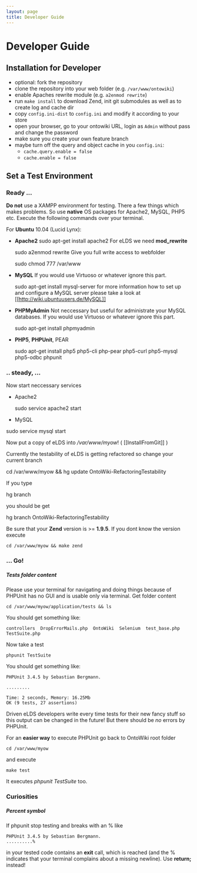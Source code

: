 ```yaml
---
layout: page
title: Developer Guide
---
```


# Developer Guide

## Installation for Developer

* optional: fork the repository
* clone the repository into your web folder (e.g. `/var/www/ontowiki`)
* enable Apaches rewrite  module (e.g. `a2enmod rewrite`)
* run `make install` to download Zend, init git submodules as well as to create log and cache dir
* copy `config.ini-dist` to `config.ini` and modify it according to your store
* open your browser, go to your ontowiki URL, login as `Admin` without pass and change the password
* make sure you create your own feature branch
* maybe turn off the query and object cache in you `config.ini`:
  * `cache.query.enable = false`
  * `cache.enable = false`

## Set a Test Environment

###  Ready ... 

**Do not** use a XAMPP environment for testing. There a few things which makes problems. So use **native** OS packages for Apache2, MySQL, PHP5 etc. Execute the following commands over your terminal. 

For **Ubuntu** 10.04 (Lucid Lynx):

  * **Apache2**
    sudo apt-get install apache2 
  For eLDS we need **mod_rewrite**

    sudo a2enmod rewrite
  Give you full write access to webfolder

    sudo chmod 777 /var/www

  * **MySQL**
  If you would use Virtuoso or whatever ignore this part. 

    sudo apt-get install mysql-server
  for more information how to set up and configure a MySQL server please take a look at [[http://wiki.ubuntuusers.de/MySQL]]

  * **PHPMyAdmin**
  Not neccessary but useful for administrate your MySQL databases. If you would use Virtuoso or whatever ignore this part.

    sudo apt-get install phpmyadmin
  * **PHP5**, **PHPUnit**, PEAR

    sudo apt-get install php5 php5-cli php-pear php5-curl php5-mysql php5-odbc phpunit


###  .. steady, ... 

Now start neccessary services

  * Apache2

    sudo service apache2 start

  * MySQL

   sudo service mysql start

Now put a copy of eLDS into */var/www/myow*! ( [[InstallFromGit]] )

Currently the testability of eLDS is getting refactored so change your current branch 


   cd /var/www/myow && hg update OntoWiki-RefactoringTestability

If you type 


   hg branch

you should be get


   hg branch 
   OntoWiki-RefactoringTestability

Be sure that your **Zend** version is >= **1.9.5**. If you dont know the version execute


    cd /var/www/myow && make zend

###  ... **Go!** 

#####  Tests folder content 

Please use your terminal for navigating and doing things because of PHPUnit has no GUI and is usable only via terminal. Get folder content


    cd /var/www/myow/application/tests && ls

You should get something like:

    controllers  DropErrorMails.php  OntoWiki  Selenium  test_base.php  TestSuite.php

Now take a test

    phpunit TestSuite

You should get something like:

    PHPUnit 3.4.5 by Sebastian Bergmann.
    
    .........
    
    Time: 2 seconds, Memory: 16.25Mb
    OK (9 tests, 27 assertions)
    
Driven eLDS developers write every time tests for their new fancy stuff so this output can be changed in the future! But there should be _no_ errors by PHPUnit.

For an **easier way** to execute PHPUnit go back to OntoWiki root folder

    cd /var/www/myow

and execute 

    make test

It executes _phpunit TestSuite_ too.

###  Curiosities 

#####  Percent symbol 
If phpunit stop testing and breaks with an % like

    PHPUnit 3.4.5 by Sebastian Bergmann.
    ..........%    

in your tested code contains an **exit** call, which is reached (and the % indicates that your terminal complains about a missing newline). Use **return;** instead!
